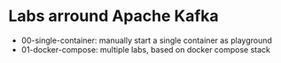 # Labs arround Apache Kafka

* 00-single-container: manually start a single container as playground
* 01-docker-compose: multiple labs, based on docker compose stack
